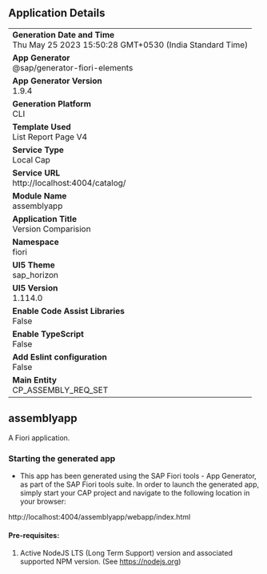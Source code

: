 ## Application Details
|               |
| ------------- |
|**Generation Date and Time**<br>Thu May 25 2023 15:50:28 GMT+0530 (India Standard Time)|
|**App Generator**<br>@sap/generator-fiori-elements|
|**App Generator Version**<br>1.9.4|
|**Generation Platform**<br>CLI|
|**Template Used**<br>List Report Page V4|
|**Service Type**<br>Local Cap|
|**Service URL**<br>http://localhost:4004/catalog/
|**Module Name**<br>assemblyapp|
|**Application Title**<br>Version Comparision|
|**Namespace**<br>fiori|
|**UI5 Theme**<br>sap_horizon|
|**UI5 Version**<br>1.114.0|
|**Enable Code Assist Libraries**<br>False|
|**Enable TypeScript**<br>False|
|**Add Eslint configuration**<br>False|
|**Main Entity**<br>CP_ASSEMBLY_REQ_SET|

## assemblyapp

A Fiori application.

### Starting the generated app

-   This app has been generated using the SAP Fiori tools - App Generator, as part of the SAP Fiori tools suite.  In order to launch the generated app, simply start your CAP project and navigate to the following location in your browser:

http://localhost:4004/assemblyapp/webapp/index.html

#### Pre-requisites:

1. Active NodeJS LTS (Long Term Support) version and associated supported NPM version.  (See https://nodejs.org)



